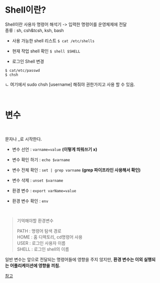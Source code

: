 # Shell이란?

Shell이란 사용자 명령어 해석기 -> 입력한 명령어를 운영체제에 전달  
종류 : sh, csh&tcsh, ksh, bash  
 

* 사용 가능한 shell 리스트
```$ cat /etc/shells```  

* 현재 작업 shell 확인
```$ shell $SHELL```

* 로그인 Shell 변경
```
$ cat/etc/passwd
$ chsh
```
ㄴ 여기에서 sudo chsh [username] 해줘야 권한가지고 사용 할 수 있음.

<br>

# 변수

<br>

문자나 _로 시작한다.

* 변수 선언 : ```varname=value``` **(이렇게 띄워쓰기 x)**

* 변수 확인 하기 : ```echo $varname```

* 변수 전체 확인 : ```set | grep varname``` **(grep 파이프라인 사용해서 확인)**

* 변수 삭제 : ```unset $varname```

* 환경 변수 : ```export varName=value```

* 환경 변수 확인 : ```env```

<br>

> 기억해야할 환경변수  
>    
> PATH : 명령어 탐색 경로  
> HOME : 홈 디렉토리, cd명령어 사용  
> USER : 로그인 사용자 이름  
> SHELL : 로그인 shell의 이름  
 

 일반 변수는 앞으로 전달되는 명령어들에 영향을 주지 않지만, **환경 변수는 이외 실행되는 어플리케이션에 영향을 끼침.** 

[참고](https://www.youtube.com/playlist?list=PLApuRlvrZKog2XlvGJQh9KY8ePCvUG7Je)

